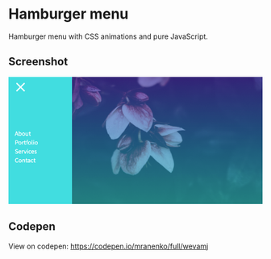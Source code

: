 # Hamburger menu

Hamburger menu with CSS animations and pure JavaScript.


## Screenshot

<img src="image/screenshot/screenshot-800.png" alt="" style="margin: 0 auto; max-width: 100%;" />


## Codepen

View on codepen:
<a href="https://codepen.io/mranenko/full/wevamj" target="_blank">
https://codepen.io/mranenko/full/wevamj</a>
